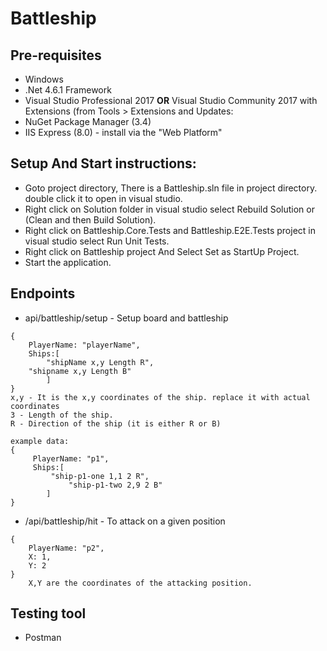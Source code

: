 # Battleship

## Pre-requisites
* Windows
* .Net 4.6.1 Framework
* Visual Studio Professional 2017 **OR** Visual Studio Community 2017 with Extensions (from Tools > Extensions and Updates:
* NuGet Package Manager (3.4)
* IIS Express (8.0) - install via the "Web Platform"

## Setup And Start instructions:
* Goto project directory, There is a Battleship.sln file in project directory. double click it to open in visual studio.
* Right click on Solution folder in visual studio select Rebuild Solution or (Clean and then Build Solution).
* Right click on Battleship.Core.Tests and Battleship.E2E.Tests project in visual studio select Run Unit Tests.
* Right click on Battleship project And Select Set as StartUp Project.
* Start the application.

## Endpoints
* api/battleship/setup - Setup board and battleship
```
{
    PlayerName: "playerName",
    Ships:[
    	"shipName x,y Length R",
	"shipname x,y Length B"
        ]
}
x,y - It is the x,y coordinates of the ship. replace it with actual coordinates
3 - Length of the ship. 
R - Direction of the ship (it is either R or B)

example data:
{
	 PlayerName: "p1",
	 Ships:[
	     "ship-p1-one 1,1 2 R",
             "ship-p1-two 2,9 2 B"
        ]
}
```
	
* /api/battleship/hit - To attack on a given position
```
{
	PlayerName: "p2",
	X: 1, 
	Y: 2
}
	X,Y are the coordinates of the attacking position.
```
	
## Testing tool
* Postman
	

